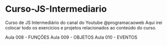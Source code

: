 # Curso-JS-Intermediario
Curso de JS Intermediário do canal do Youtube @programacaoweb Aqui irei colocar todo os exercícios e projetos relacionados ao conteúdo do curso.

Aula 008 - FUNÇÕES
Aula 009 - OBJETOS
Aula 010 - EVENTOS